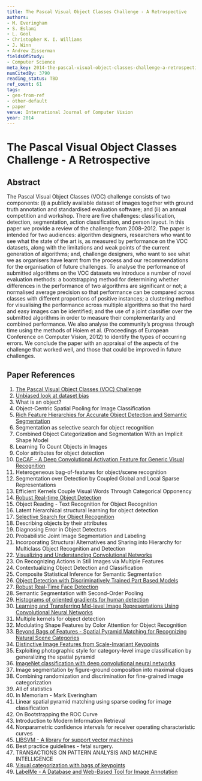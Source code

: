 ```yaml
---
title: The Pascal Visual Object Classes Challenge - A Retrospective
authors:
- M. Everingham
- S. Eslami
- L. Gool
- Christopher K. I. Williams
- J. Winn
- Andrew Zisserman
fieldsOfStudy:
- Computer Science
meta_key: 2014-the-pascal-visual-object-classes-challenge-a-retrospective
numCitedBy: 3790
reading_status: TBD
ref_count: 61
tags:
- gen-from-ref
- other-default
- paper
venue: International Journal of Computer Vision
year: 2014
---
```


# The Pascal Visual Object Classes Challenge - A Retrospective

## Abstract

The Pascal Visual Object Classes (VOC) challenge consists of two components: (i) a publicly available dataset of images together with ground truth annotation and standardised evaluation software; and (ii) an annual competition and workshop. There are five challenges: classification, detection, segmentation, action classification, and person layout. In this paper we provide a review of the challenge from 2008–2012. The paper is intended for two audiences: algorithm designers, researchers who want to see what the state of the art is, as measured by performance on the VOC datasets, along with the limitations and weak points of the current generation of algorithms; and, challenge designers, who want to see what we as organisers have learnt from the process and our recommendations for the organisation of future challenges. To analyse the performance of submitted algorithms on the VOC datasets we introduce a number of novel evaluation methods: a bootstrapping method for determining whether differences in the performance of two algorithms are significant or not; a normalised average precision so that performance can be compared across classes with different proportions of positive instances; a clustering method for visualising the performance across multiple algorithms so that the hard and easy images can be identified; and the use of a joint classifier over the submitted algorithms in order to measure their complementarity and combined performance. We also analyse the community’s progress through time using the methods of Hoiem et al. (Proceedings of European Conference on Computer Vision, 2012) to identify the types of occurring errors. We conclude the paper with an appraisal of the aspects of the challenge that worked well, and those that could be improved in future challenges.

## Paper References

1. [The Pascal Visual Object Classes (VOC) Challenge](2009-the-pascal-visual-object-classes-voc-challenge)
2. [Unbiased look at dataset bias](2011-unbiased-look-at-dataset-bias)
3. What is an object?
4. Object-Centric Spatial Pooling for Image Classification
5. [Rich Feature Hierarchies for Accurate Object Detection and Semantic Segmentation](2014-rich-feature-hierarchies-for-accurate-object-detection-and-semantic-segmentation)
6. Segmentation as selective search for object recognition
7. Combined Object Categorization and Segmentation With an Implicit Shape Model
8. Learning To Count Objects in Images
9. Color attributes for object detection
10. [DeCAF - A Deep Convolutional Activation Feature for Generic Visual Recognition](2014-decaf-a-deep-convolutional-activation-feature-for-generic-visual-recognition)
11. Heterogeneous bag-of-features for object/scene recognition
12. Segmentation over Detection by Coupled Global and Local Sparse Representations
13. Efficient Kernels Couple Visual Words Through Categorical Opponency
14. [Robust Real-time Object Detection](2001-robust-real-time-object-detection)
15. Object Reading - Text Recognition for Object Recognition
16. Latent hierarchical structural learning for object detection
17. [Selective Search for Object Recognition](2013-selective-search-for-object-recognition)
18. Describing objects by their attributes
19. Diagnosing Error in Object Detectors
20. Probabilistic Joint Image Segmentation and Labeling
21. Incorporating Structural Alternatives and Sharing into Hierarchy for Multiclass Object Recognition and Detection
22. [Visualizing and Understanding Convolutional Networks](2014-visualizing-and-understanding-convolutional-networks)
23. On Recognizing Actions in Still Images via Multiple Features
24. Contextualizing Object Detection and Classification
25. Composite Statistical Inference for Semantic Segmentation
26. [Object Detection with Discriminatively Trained Part Based Models](2009-object-detection-with-discriminatively-trained-part-based-models)
27. [Robust Real-Time Face Detection](2001-robust-real-time-face-detection)
28. Semantic Segmentation with Second-Order Pooling
29. [Histograms of oriented gradients for human detection](2005-histograms-of-oriented-gradients-for-human-detection)
30. [Learning and Transferring Mid-level Image Representations Using Convolutional Neural Networks](2014-learning-and-transferring-mid-level-image-representations-using-convolutional-neural-networks)
31. Multiple kernels for object detection
32. Modulating Shape Features by Color Attention for Object Recognition
33. [Beyond Bags of Features - Spatial Pyramid Matching for Recognizing Natural Scene Categories](2006-beyond-bags-of-features-spatial-pyramid-matching-for-recognizing-natural-scene-categories)
34. [Distinctive Image Features from Scale-Invariant Keypoints](2004-distinctive-image-features-from-scale-invariant-keypoints)
35. Exploiting photographic style for category-level image classification by generalizing the spatial pyramid
36. [ImageNet classification with deep convolutional neural networks](2012-alexnet.md)
37. Image segmentation by figure-ground composition into maximal cliques
38. Combining randomization and discrimination for fine-grained image categorization
39. All of statistics
40. In Memoriam - Mark Everingham
41. Linear spatial pyramid matching using sparse coding for image classification
42. On Bootstrapping the ROC Curve
43. Introduction to Modern Information Retrieval
44. Nonparametric confidence intervals for receiver operating characteristic curves
45. [LIBSVM - A library for support vector machines](2011-libsvm-a-library-for-support-vector-machines)
46. Best practice guidelines - fetal surgery.
47. TRANSACTIONS ON PATTERN ANALYSIS AND MACHINE INTELLIGENCE
48. [Visual categorization with bags of keypoints](2004-visual-categorization-with-bags-of-keypoints)
49. [LabelMe - A Database and Web-Based Tool for Image Annotation](2007-labelme-a-database-and-web-based-tool-for-image-annotation)
